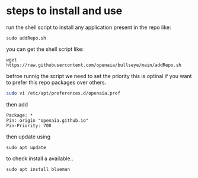# steps to install and use

run the shell script to install any application present in the repo like:

```
sudo addRepo.sh 
```
you can get the shell script like:

```
wget https://raw.githubusercontent.com/openaia/bullseye/main/addRepo.sh
```

befroe runnig the script we need to set the priority this is optinal if you want to prefer this repo packages over others.

```bash
sudo vi /etc/apt/preferences.d/openaia.pref
```

then add


```
Package: *
Pin: origin "openaia.github.io"
Pin-Priority: 700
```


then update using

```
sudo apt update
```
to check install a available..
```
sudo apt install blueman
```
